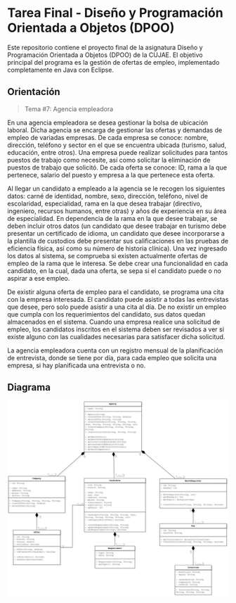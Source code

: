 
# Tarea Final - Diseño y Programación Orientada a Objetos (DPOO)

Este repositorio contiene el proyecto final de la asignatura Diseño y Programación Orientada a Objetos (DPOO) de la CUJAE. El objetivo principal del programa es la gestión de ofertas de empleo, implementado completamente en Java con Eclipse.

## Orientación
> Tema #7: Agencia empleadora

En una agencia empleadora se desea gestionar la bolsa de ubicación laboral. Dicha agencia se encarga de gestionar las ofertas y demandas de empleo de variadas empresas. De cada empresa se conoce: nombre, dirección, teléfono y sector en el que se encuentra ubicada (turismo, salud, educación, entre otros). Una empresa puede realizar solicitudes para tantos puestos de trabajo como necesite, así como solicitar la eliminación de puestos de trabajo que solicitó. De cada oferta se conoce: ID, rama a la que pertenece, salario del puesto y empresa a la que pertenece esta oferta.

Al llegar un candidato a empleado a la agencia se le recogen los siguientes datos: carné
de identidad, nombre, sexo, dirección, teléfono, nivel de escolaridad, especialidad, rama en la que desea trabajar (directivo, ingeniero, recursos humanos, entre otras) y años de experiencia en su área de especialidad. En dependencia de la rama en la que desee trabajar, se deben incluir otros datos (un candidato que desee trabajar en turismo debe presentar un certificado de idioma, un candidato que desee incorporarse a la plantilla de custodios debe presentar sus calificaciones en las pruebas de eficiencia física, así como su número de historia clínica). Una vez ingresado los datos al sistema, se comprueba si existen actualmente ofertas de empleo de la rama que le interesa. Se debe crear una funcionalidad en cada candidato, en la cual, dada una oferta, se sepa si el candidato puede o no aspirar a ese empleo.

De existir alguna oferta de empleo para el candidato, se programa una cita con la empresa interesada. El candidato puede asistir a todas las entrevistas que desee, pero solo puede asistir a una cita al día. De no existir un empleo que cumpla con los requerimientos del candidato, sus datos quedan almacenados en el sistema. Cuando una empresa realice una solicitud de empleo, los candidatos inscritos en el sistema deben ser revisados a ver si existe alguno con las cualidades necesarias para satisfacer dicha solicitud.

La agencia empleadora cuenta con un registro mensual de la planificación de entrevista, donde se tiene por día, para cada empleo que solicita una empresa, si hay planificada una entrevista o no.

## Diagrama
![Diagrama UML](./docs/LogicUML.webp)
